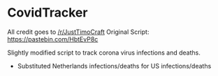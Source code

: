 # CovidTracker
All credit goes to <a href="https://www.reddit.com/user/JustTimoCraft">/r/JustTimoCraft</a>
Original Script: https://pastebin.com/HbtEvP8c


Slightly modified script to track corona virus infections and deaths.

  + Substituted Netherlands infections/deaths for US infections/deaths
